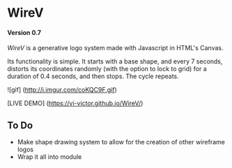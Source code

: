 # WireV
#### Version 0.7

_WireV_ is a generative logo system made with Javascript in HTML's Canvas.

Its functionality is simple. It starts with a base shape, and every 7 seconds, distorts its coordinates randomly (with the option to lock to grid) for a duration of 0.4 seconds, and then stops. The cycle repeats.

![gif] (http://i.imgur.com/coKQC9F.gif)

[LIVE DEMO] (https://vi-victor.github.io/WireV/)

## To Do

* Make shape drawing system to allow for the creation of other wireframe logos
* Wrap it all into module
